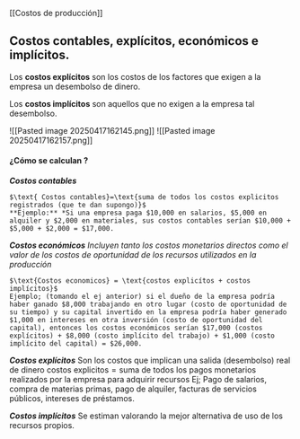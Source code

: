 [[Costos de producción]]
	
## Costos contables, explícitos, económicos e implícitos.

Los **costos explícitos** son los costos de los factores que exigen a la empresa un desembolso de dinero.

Los **costos implícitos** son aquellos que no exigen a la empresa tal desembolso. 

![[Pasted image 20250417162145.png]]
![[Pasted image 20250417162157.png]]

#### ¿Cómo se calculan ? 

***Costos contables*** 
	
	$\text{ Costos contables}=\text{suma de todos los costos explicitos registrados (que te dan supongo)}$
	**Ejemplo:** *Si una empresa paga $10,000 en salarios, $5,000 en alquiler y $2,000 en materiales, sus costos contables serían $10,000 + $5,000 + $2,000 = $17,000.

***Costos económicos***
	*Incluyen tanto los costos monetarios directos como el valor de los costos de oportunidad de los recursos utilizados en la producción*
	
	$\text{Costos economicos} = \text{costos explicítos + costos implícitos}$
	Ejemplo; (tomando el ej anterior) si el dueño de la empresa podría haber ganado $8,000 trabajando en otro lugar (costo de oportunidad de su tiempo) y su capital invertido en la empresa podría haber generado $1,000 en intereses en otra inversión (costo de oportunidad del capital), entonces los costos económicos serían $17,000 (costos explícitos) + $8,000 (costo implícito del trabajo) + $1,000 (costo implícito del capital) = $26,000.

***Costos explícitos***
	Son los costos que implican una salida (desembolso) real de dinero
	$\text{costos explicitos}=\text{suma de todos los pagos monetarios realizados por la empresa para adquirir recursos}$
	Ej; Pago de salarios, compra de materias primas, pago de alquiler, facturas de servicios públicos, intereses de préstamos.

***Costos implícitos*** 
	Se estiman valorando la mejor alternativa de uso de los recursos propios.
